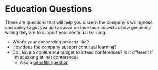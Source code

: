 # Education Questions

These are questions that will help you discern the company's willingness and ability to get you up to speed on their tech as well as how genuinely willing they are to support your continual learning.

*  What's your onboarding process like?
*  How does the company support continual learning?
*  Do I have a conference budget to attend conferences?  Is it different if I'm speaking at that conference?
   *  Also a [benefits question](benefits-questions.md)
